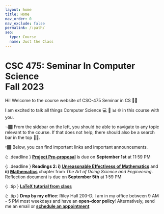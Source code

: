 ```yaml
---
layout: home
title: Home
nav_order: 0
nav_exclude: false
permalink: /:path/
seo:
  type: Course
  name: Just the Class
---
```


<h1>CSC 475: Seminar In Computer Science<br/>Fall 2023</h1>

Hi! Welcome to the course website of CSC-475 Seminar in CS 👋🏾

I am excited to talk all things Computer Science 💻 🤖 📊 🌐  in this course with you. 

👈🏾 From the sidebar on the left, you should be able to navigate to any topic relevant to the course. If that does not help, there should also be a search bar in the top ☝🏾.

👇🏾 Below, you can find important links and important announcements.

<!-- ## Announcements -->

{: .deadline }
**[Project Pre-proposal](https://docs.google.com/document/d/1feE6sO5X7wMhPAwt8HoIvxz0Gk6tUIKf_VOG4xqtdGU/edit?usp=sharing)** is due on **September 1st** at 11:59 PM 

{: .deadline }
**Readings 2: i) [Unreasonable Effectivess of Mathematics](https://www.maths.ed.ac.uk/~v1ranick/papers/wigner.pdf)** and **ii) [Mathematics](assets/Mathematics.pdf)** chapter from _The Art of Doing Science and Engineering_. Reflection document is due on **September 5th** at 1:59 PM 

{: .tip }
**[LaTeX tutorial from class](http://fahadsultan.com/potpourri/latex.html)**

{: .tip }
**Drop by my office**: Riley Hall 200-D. I am in my office between 9 AM - 5 PM most weekdays and have an **open-door policy**! Alternatively, send me an email or **[schedule an appointment](https://calendly.com/ssultan-dpq/)**


